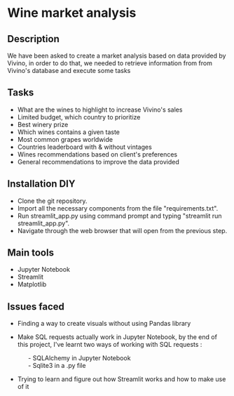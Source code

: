 # Wine market analysis

## Description
We have been asked to create a market analysis based on data provided by Vivino, in order to do that, we needed to retrieve information from from Vivino's database and execute some tasks<br>

## Tasks
- What are the wines to highlight to increase Vivino's sales
- Limited budget, which country to prioritize
- Best winery prize
- Which wines contains a given taste
- Most common grapes worldwide
- Countries leaderboard with & without vintages
- Wines recommendations based on client's preferences
- General recommendations to improve the data provided


## Installation DIY
- Clone the git repository.
- Import all the necessary components from the file "requirements.txt".
- Run streamlit_app.py using command prompt and typing "streamlit run streamlit_app.py".
- Navigate through the web browser that will open from the previous step.

## Main tools
- Jupyter Notebook
- Streamlit
- Matplotlib

## Issues faced
- Finding a way to create visuals without using Pandas library
- Make SQL requests actually work in Jupyter Notebook, by the end of this project, I've learnt two ways of working with SQL requests : 
    <ol>
    - SQLAlchemy in Jupyter Notebook<br>
    - Sqlite3 in a .py file</ol>
    
- Trying to learn and figure out how Streamlit works and how to make use of it